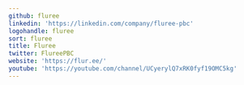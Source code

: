 ```yaml
---
github: fluree
linkedin: 'https://linkedin.com/company/fluree-pbc'
logohandle: fluree
sort: fluree
title: Fluree
twitter: FlureePBC
website: 'https://flur.ee/'
youtube: 'https://youtube.com/channel/UCyerylQ7xRK0fyf19OMC5kg'
---
```

